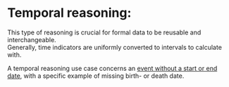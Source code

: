 # Temporal reasoning:
This type of reasoning is crucial for formal data to be reusable and interchangeable.  
Generally, time indicators are uniformly converted to intervals to calculate with.  

A temporal reasoning use case concerns an [event without a start or end date](https://github.com/nie-ine/N3-rule-based_machine-reasoning/tree/master/temporalReasoning_missing-start-or-end), with a specific example of missing birth- or death date.
